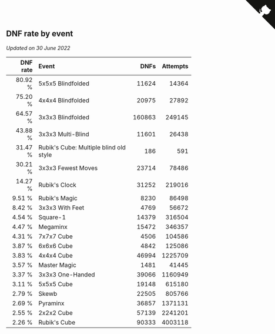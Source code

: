 ## DNF rate by event

*Updated on 30 June 2022*

| DNF rate | Event | DNFs | Attempts |
| ---: | :--- | ---: | ---: |
| 80.92 % | 5x5x5 Blindfolded | 11624 | 14364 |
| 75.20 % | 4x4x4 Blindfolded | 20975 | 27892 |
| 64.57 % | 3x3x3 Blindfolded | 160863 | 249145 |
| 43.88 % | 3x3x3 Multi-Blind | 11601 | 26438 |
| 31.47 % | Rubik's Cube: Multiple blind old style | 186 | 591 |
| 30.21 % | 3x3x3 Fewest Moves | 23714 | 78486 |
| 14.27 % | Rubik's Clock | 31252 | 219016 |
| 9.51 % | Rubik's Magic | 8230 | 86498 |
| 8.42 % | 3x3x3 With Feet | 4769 | 56672 |
| 4.54 % | Square-1 | 14379 | 316504 |
| 4.47 % | Megaminx | 15472 | 346357 |
| 4.31 % | 7x7x7 Cube | 4506 | 104586 |
| 3.87 % | 6x6x6 Cube | 4842 | 125086 |
| 3.83 % | 4x4x4 Cube | 46994 | 1225709 |
| 3.57 % | Master Magic | 1481 | 41445 |
| 3.37 % | 3x3x3 One-Handed | 39066 | 1160949 |
| 3.11 % | 5x5x5 Cube | 19148 | 615180 |
| 2.79 % | Skewb | 22505 | 805766 |
| 2.69 % | Pyraminx | 36857 | 1371131 |
| 2.55 % | 2x2x2 Cube | 57139 | 2241201 |
| 2.26 % | Rubik's Cube | 90333 | 4003118 |


<a href="https://github.com/JustinTimeCuber/wca_statistics" class="github-corner" aria-label="View source on Github"><svg width="80" height="80" viewBox="0 0 250 250" style="fill:#151513; color:#fff; position: absolute; top: 0; border: 0; right: 0;" aria-hidden="true"><path d="M0,0 L115,115 L130,115 L142,142 L250,250 L250,0 Z"></path><path d="M128.3,109.0 C113.8,99.7 119.0,89.6 119.0,89.6 C122.0,82.7 120.5,78.6 120.5,78.6 C119.2,72.0 123.4,76.3 123.4,76.3 C127.3,80.9 125.5,87.3 125.5,87.3 C122.9,97.6 130.6,101.9 134.4,103.2" fill="currentColor" style="transform-origin: 130px 106px;" class="octo-arm"></path><path d="M115.0,115.0 C114.9,115.1 118.7,116.5 119.8,115.4 L133.7,101.6 C136.9,99.2 139.9,98.4 142.2,98.6 C133.8,88.0 127.5,74.4 143.8,58.0 C148.5,53.4 154.0,51.2 159.7,51.0 C160.3,49.4 163.2,43.6 171.4,40.1 C171.4,40.1 176.1,42.5 178.8,56.2 C183.1,58.6 187.2,61.8 190.9,65.4 C194.5,69.0 197.7,73.2 200.1,77.6 C213.8,80.2 216.3,84.9 216.3,84.9 C212.7,93.1 206.9,96.0 205.4,96.6 C205.1,102.4 203.0,107.8 198.3,112.5 C181.9,128.9 168.3,122.5 157.7,114.1 C157.9,116.9 156.7,120.9 152.7,124.9 L141.0,136.5 C139.8,137.7 141.6,141.9 141.8,141.8 Z" fill="currentColor" class="octo-body"></path></svg></a><style>.github-corner:hover .octo-arm{animation:octocat-wave 560ms ease-in-out}@keyframes octocat-wave{0%,100%{transform:rotate(0)}20%,60%{transform:rotate(-25deg)}40%,80%{transform:rotate(10deg)}}@media (max-width:500px){.github-corner:hover .octo-arm{animation:none}.github-corner .octo-arm{animation:octocat-wave 560ms ease-in-out}}</style>
